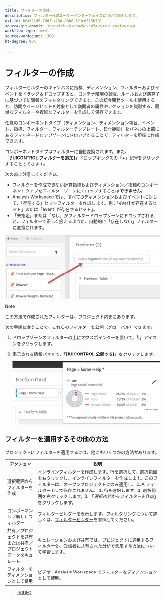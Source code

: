 ```yaml
---
title: フィルターの作成
description: フィルター作成ユーザーインターフェイスについて説明します。
exl-id: b6a921d5-7dd3-4230-88b8-5f1cd313b791
source-git-commit: 38b68d2f61b2db9dbc2cdf4853a8c32a1f8639e9
workflow-type: tm+mt
source-wordcount: '368'
ht-degree: 95%

---
```


# フィルターの作成

フィルタービルダーのキャンバスに指標、ディメンション、フィルターおよびイベントをドラッグ＆ドロップすると、コンテナ階層の論理、ルールおよび演算子に基づいて訪問者をフィルタリングできます。この統合開発ツールを使用すると、訪問やページヒットを対象として訪問者の属性やアクションを識別する、簡単なフィルターや複雑なフィルターを作成して保存できます。

任意のコンポーネントタイプ（ディメンション、ディメンション項目、イベント、指標、フィルター、フィルターテンプレート、日付範囲）をパネルの上部にあるフィルタードロップゾーンにドロップすることで、フィルターを即座に作成できます。

コンポーネントタイプはフィルターに自動変換されます。また、「**[!UICONTROL フィルターを追加]**」ドロップボックスの「+」記号をクリックすることもできます。

次の点に注意してください。

* フィルターを作成できない計算指標およびディメンション／指標のコンポーネントタイプをフィルターゾーンにドロップすることは&#x200B;**できません**。
* Analysis Workspace では、すべてのディメンションおよびイベントに対して、「存在する」ヒットフィルターを作成します。例：「eVar1 が存在するヒット」または「event1 が存在するヒット」。
* 「未指定」または「なし」がフィルタードロップゾーンにドロップされると、フィルターで正しく扱えるように、自動的に「存在しない」フィルターに変換されます。

![](assets/segment-dropzone.png)

>[!NOTE]
>
>この方法で作成されたフィルターは、プロジェクト内部にあります。

次の手順に従うことで、これらのフィルターを公開（グローバル）できます。

1. ドロップゾーンのフィルターの上にマウスポインターを置いて、「i」アイコンをクリックします。
1. 表示される情報パネルで、「**[!UICONTROL 公開する]**」をクリックします。

   ![](assets/segment-info.png)

## フィルターを適用するその他の方法

プロジェクトにフィルターを適用するには、他にもいくつかの方法があります。

| アクション | 説明 |
|--- |--- |
| 選択範囲からフィルターを作成 | インラインフィルターを作成します。行を選択して、選択範囲を右クリックし、インラインフィルターを作成します。このフィルターは、オープンプロジェクトにのみ適用し、CJA フィルターとして保存されません。 1. 行を選択します。2. 選択範囲を右クリックします。3. 「*選択内容からフィルターを作成*」をクリックします。 |
| コンポーネント／新しいフィルター | フィルタービルダーを表示します。フィルタリングについて詳しくは、[フィルタービルダー](https://experienceleague.adobe.com/docs/analytics/components/segmentation/segmentation-workflow/seg-build.html?lang=ja)を参照してください。 |
| 共有／プロジェクトを共有または共有／プロジェクトデータをキュレート | [キュレーションおよび共有](https://experienceleague.adobe.com/docs/analytics/analyze/analysis-workspace/curate-share/curate.html?lang=ja#concept_4A9726927E7C44AFA260E2BB2721AFC6)では、プロジェクトに適用するフィルターを、受信者に共有された分析で使用する方法について学習します。 |
| フィルターをディメンションとして使用 | ビデオ：Analysis Workspace でフィルターをディメンションとして使用。 |

>[!VIDEO](https://video.tv.adobe.com/v/23974)
